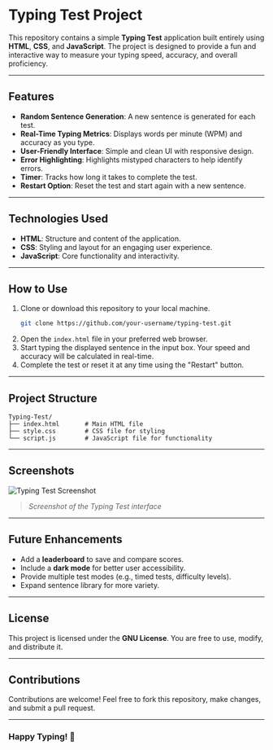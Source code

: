 # Typing Test Project

This repository contains a simple **Typing Test** application built entirely using **HTML**, **CSS**, and **JavaScript**. The project is designed to provide a fun and interactive way to measure your typing speed, accuracy, and overall proficiency.

---

## Features
- **Random Sentence Generation**: A new sentence is generated for each test.
- **Real-Time Typing Metrics**: Displays words per minute (WPM) and accuracy as you type.
- **User-Friendly Interface**: Simple and clean UI with responsive design.
- **Error Highlighting**: Highlights mistyped characters to help identify errors.
- **Timer**: Tracks how long it takes to complete the test.
- **Restart Option**: Reset the test and start again with a new sentence.

---

## Technologies Used
- **HTML**: Structure and content of the application.
- **CSS**: Styling and layout for an engaging user experience.
- **JavaScript**: Core functionality and interactivity.

---

## How to Use
1. Clone or download this repository to your local machine.
   ```bash
   git clone https://github.com/your-username/typing-test.git
   ```
2. Open the `index.html` file in your preferred web browser.
3. Start typing the displayed sentence in the input box. Your speed and accuracy will be calculated in real-time.
4. Complete the test or reset it at any time using the "Restart" button.

---

## Project Structure
```
Typing-Test/
├── index.html       # Main HTML file
├── style.css        # CSS file for styling
└── script.js        # JavaScript file for functionality
```

---

## Screenshots
![Typing Test Screenshot](screenshot.png)
> *Screenshot of the Typing Test interface*

---

## Future Enhancements
- Add a **leaderboard** to save and compare scores.
- Include a **dark mode** for better user accessibility.
- Provide multiple test modes (e.g., timed tests, difficulty levels).
- Expand sentence library for more variety.

---

## License
This project is licensed under the **GNU License**. You are free to use, modify, and distribute it.

---

## Contributions
Contributions are welcome! Feel free to fork this repository, make changes, and submit a pull request.

---

### Happy Typing! 🚀